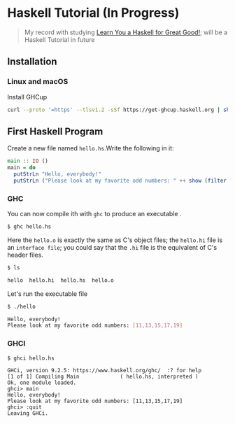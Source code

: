 # Haskell Tutorial (In Progress)
> My record with studying [Learn You a Haskell for Great Good!](http://learnyouahaskell.com/chapters); will be a Haskell Tutorial in future

## Installation

### Linux and macOS
Install GHCup

```sh
curl --proto '=https' --tlsv1.2 -sSf https://get-ghcup.haskell.org | sh
```

## First Haskell Program

Create a new file named `hello.hs`.Write the following in it:

```haskell
main :: IO ()
main = do
  putStrLn "Hello, everybody!"
  putStrLn ("Please look at my favorite odd numbers: " ++ show (filter odd [10..20]))
```

### GHC

You can now compile ith with `ghc` to produce an executable .

```sh
$ ghc hello.hs
```

Here the `hello.o` is exactly the same as C's object files; the `hello.hi` file is an `interface file`; you could say that the `.hi` file is the equivalent of C's header files.

```sh
$ ls

hello  hello.hi  hello.hs  hello.o
```

Let's run the executable file

```sh
$ ./hello

Hello, everybody!
Please look at my favorite odd numbers: [11,13,15,17,19]
```

### GHCI

```
$ ghci hello.hs

GHCi, version 9.2.5: https://www.haskell.org/ghc/  :? for help
[1 of 1] Compiling Main             ( hello.hs, interpreted )
Ok, one module loaded.
ghci> main
Hello, everybody!
Please look at my favorite odd numbers: [11,13,15,17,19]
ghci> :quit
Leaving GHCi.
```